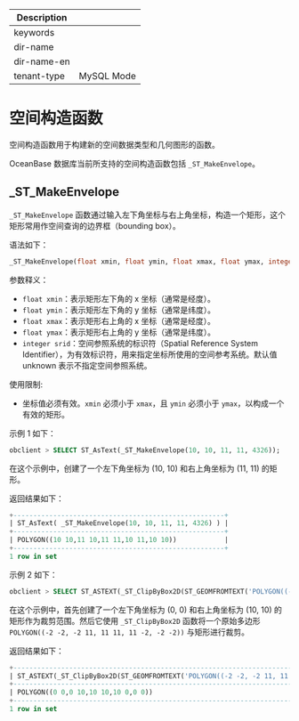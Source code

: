 | Description   |                 |
|---------------|-----------------|
| keywords      |                 |
| dir-name      |                 |
| dir-name-en   |                 |
| tenant-type   | MySQL Mode      |

# 空间构造函数

空间构造函数用于构建新的空间数据类型和几何图形的函数。

OceanBase 数据库当前所支持的空间构造函数包括 `_ST_MakeEnvelope`。

## _ST_MakeEnvelope

`_ST_MakeEnvelope` 函数通过输入左下角坐标与右上角坐标，构造一个矩形，这个矩形常用作空间查询的边界框（bounding box）。

语法如下：

```sql
_ST_MakeEnvelope(float xmin, float ymin, float xmax, float ymax, integer srid=unknown)
```

参数释义：

- `float xmin`：表示矩形左下角的 x 坐标（通常是经度）。
- `float ymin`：表示矩形左下角的 y 坐标（通常是纬度）。
- `float xmax`：表示矩形右上角的 x 坐标（通常是经度）。
- `float ymax`：表示矩形右上角的 y 坐标（通常是纬度）。
- `integer srid`：空间参照系统的标识符（Spatial Reference System Identifier），为有效标识符，用来指定坐标所使用的空间参考系统。默认值 unknown 表示不指定空间参照系统。

使用限制:

- 坐标值必须有效。`xmin` 必须小于 `xmax`，且 `ymin` 必须小于 `ymax`，以构成一个有效的矩形。

示例 1 如下：

```sql
obclient > SELECT ST_AsText(_ST_MakeEnvelope(10, 10, 11, 11, 4326));
```

在这个示例中，创建了一个左下角坐标为 (10, 10) 和右上角坐标为 (11, 11) 的矩形。

返回结果如下：

```sql
+-----------------------------------------------------+
| ST_AsText( _ST_MakeEnvelope(10, 10, 11, 11, 4326) ) |
+-----------------------------------------------------+
| POLYGON((10 10,11 10,11 11,10 11,10 10))            |
+-----------------------------------------------------+
1 row in set
```

示例 2 如下：

```sql
obclient > SELECT ST_ASTEXT(_ST_ClipByBox2D(ST_GEOMFROMTEXT('POLYGON((-2 -2, -2 11, 11 11, 11 -2, -2 -2))'), _ST_MakeEnvelope(0,0,10,10)));
```

在这个示例中，首先创建了一个左下角坐标为 (0, 0) 和右上角坐标为 (10, 10) 的矩形作为裁剪范围。然后它使用 `_ST_ClipByBox2D` 函数将一个原始多边形 `POLYGON((-2 -2, -2 11, 11 11, 11 -2, -2 -2))` 与矩形进行裁剪。

返回结果如下：

```sql
+--------------------------------------------------------------------------------------------------------------------------+
| ST_ASTEXT(_ST_ClipByBox2D(ST_GEOMFROMTEXT('POLYGON((-2 -2, -2 11, 11 11, 11 -2, -2 -2))'), _ST_MakeEnvelope(0,0,10,10))) |
+--------------------------------------------------------------------------------------------------------------------------+
| POLYGON((0 0,0 10,10 10,10 0,0 0))                                                                                       |
+--------------------------------------------------------------------------------------------------------------------------+
1 row in set
```
